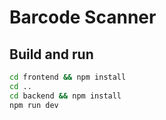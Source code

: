 # Barcode Scanner
## Build and run
```bash
cd frontend && npm install
cd ..
cd backend && npm install
npm run dev
```